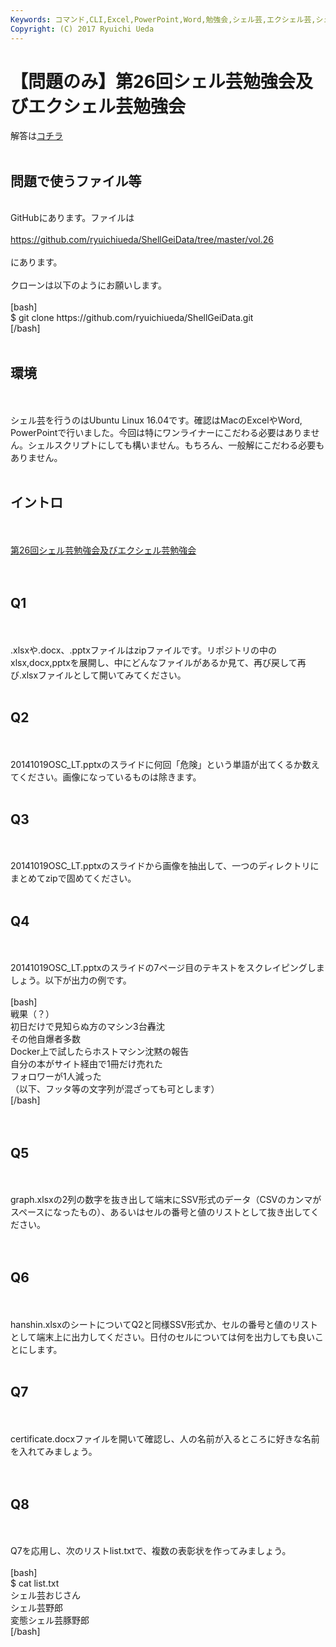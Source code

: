 ```yaml
---
Keywords: コマンド,CLI,Excel,PowerPoint,Word,勉強会,シェル芸,エクシェル芸,シェル芸勉強会
Copyright: (C) 2017 Ryuichi Ueda
---
```


# 【問題のみ】第26回シェル芸勉強会及びエクシェル芸勉強会
解答は<a href="https://blog.ueda.asia/?p=8833">コチラ</a><br />
<br />
<h2>問題で使うファイル等</h2><br />
GitHubにあります。ファイルは<br />
<br />
<a href="https://github.com/ryuichiueda/ShellGeiData/tree/master/vol.26" target="_blank">https://github.com/ryuichiueda/ShellGeiData/tree/master/vol.26</a><br />
<br />
にあります。<br />
<br />
クローンは以下のようにお願いします。<br />
<br />
[bash]<br />
$ git clone https://github.com/ryuichiueda/ShellGeiData.git<br />
[/bash]<br />
<br />
<h2>環境</h2><br />
<br />
シェル芸を行うのはUbuntu Linux 16.04です。確認はMacのExcelやWord, PowerPointで行いました。今回は特にワンライナーにこだわる必要はありません。シェルスクリプトにしても構いません。もちろん、一般解にこだわる必要もありません。<br />
<br />
<h2>イントロ</h2><br />
<br />
<a href="https://blog.ueda.asia/?presenpress=%e7%ac%ac26%e5%9b%9e%e3%82%b7%e3%82%a7%e3%83%ab%e8%8a%b8%e5%8b%89%e5%bc%b7%e4%bc%9a%e5%8f%8a%e3%81%b3%e3%82%a8%e3%82%af%e3%82%b7%e3%82%a7%e3%83%ab%e8%8a%b8%e5%8b%89%e5%bc%b7%e4%bc%9a">第26回シェル芸勉強会及びエクシェル芸勉強会</a><br />
<br />
<br />
<h2>Q1</h2><br />
<br />
.xlsxや.docx、.pptxファイルはzipファイルです。リポジトリの中のxlsx,docx,pptxを展開し、中にどんなファイルがあるか見て、再び戻して再び.xlsxファイルとして開いてみてください。<br />
<br />
<h2>Q2</h2><br />
<br />
20141019OSC_LT.pptxのスライドに何回「危険」という単語が出てくるか数えてください。画像になっているものは除きます。<br />
<br />
<h2>Q3</h2><br />
<br />
20141019OSC_LT.pptxのスライドから画像を抽出して、一つのディレクトリにまとめてzipで固めてください。<br />
<br />
<h2>Q4</h2><br />
<br />
20141019OSC_LT.pptxのスライドの7ページ目のテキストをスクレイピングしましょう。以下が出力の例です。<br />
<br />
[bash]<br />
戦果（？）<br />
初日だけで見知らぬ方のマシン3台轟沈<br />
その他自爆者多数<br />
Docker上で試したらホストマシン沈黙の報告<br />
自分の本がサイト経由で1冊だけ売れた<br />
フォロワーが1人減った<br />
（以下、フッタ等の文字列が混ざっても可とします）<br />
[/bash]<br />
<br />
<br />
<h2>Q5</h2><br />
<br />
graph.xlsxの2列の数字を抜き出して端末にSSV形式のデータ（CSVのカンマがスペースになったもの）、あるいはセルの番号と値のリストとして抜き出してください。<br />
<br />
<br />
<h2>Q6</h2><br />
<br />
hanshin.xlsxのシートについてQ2と同様SSV形式か、セルの番号と値のリストとして端末上に出力してください。日付のセルについては何を出力しても良いことにします。<br />
<br />
<h2>Q7</h2><br />
<br />
certificate.docxファイルを開いて確認し、人の名前が入るところに好きな名前を入れてみましょう。<br />
<br />
<br />
<h2>Q8</h2><br />
<br />
Q7を応用し、次のリストlist.txtで、複数の表彰状を作ってみましょう。<br />
<br />
[bash]<br />
$ cat list.txt <br />
シェル芸おじさん<br />
シェル芸野郎<br />
変態シェル芸豚野郎<br />
[/bash]<br />
<br />
<br />
<br />
<br />

